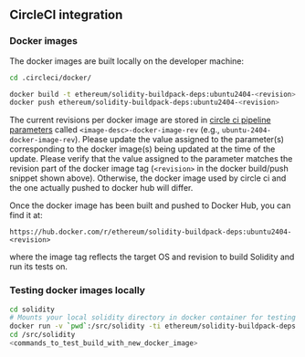 ## CircleCI integration

### Docker images

The docker images are built locally on the developer machine:

```sh
cd .circleci/docker/

docker build -t ethereum/solidity-buildpack-deps:ubuntu2404-<revision> -f Dockerfile.ubuntu2404 .
docker push ethereum/solidity-buildpack-deps:ubuntu2404-<revision>
```

The current revisions per docker image are stored in [circle ci pipeline parameters](https://github.com/CircleCI-Public/api-preview-docs/blob/master/docs/pipeline-parameters.md#pipeline-parameters) called `<image-desc>-docker-image-rev` (e.g., `ubuntu-2404-docker-image-rev`). Please update the value assigned to the parameter(s) corresponding to the docker image(s) being updated at the time of the update. Please verify that the value assigned to the parameter matches the revision part of the docker image tag (`<revision>` in the docker build/push snippet shown above). Otherwise, the docker image used by circle ci and the one actually pushed to docker hub will differ.

Once the docker image has been built and pushed to Docker Hub, you can find it at:

    https://hub.docker.com/r/ethereum/solidity-buildpack-deps:ubuntu2404-<revision>

where the image tag reflects the target OS and revision to build Solidity and run its tests on.

### Testing docker images locally

```sh
cd solidity
# Mounts your local solidity directory in docker container for testing
docker run -v `pwd`:/src/solidity -ti ethereum/solidity-buildpack-deps:ubuntu2404-<revision> /bin/bash
cd /src/solidity
<commands_to_test_build_with_new_docker_image>
```
